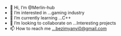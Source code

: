 - 👋 Hi, I’m @Merlin-hub
- 👀 I’m interested in ...gaming industry
- 🌱 I’m currently learning ...C++
- 💞️ I’m looking to collaborate on ...Interesting projects
- 📫 How to reach me ...bezimyanyi0@gmail.com 

<!---
Merlin-hub/Merlin-hub is a ✨ special ✨ repository because its `README.md` (this file) appears on your GitHub profile.
You can click the Preview link to take a look at your changes.
--->
